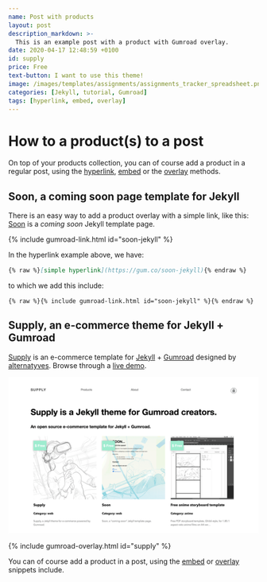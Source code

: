 ```yaml
---
name: Post with products
layout: post
description_markdown: >-
  This is an example post with a product with Gumroad overlay.
date: 2020-04-17 12:48:59 +0100
id: supply
price: Free
text-button: I want to use this theme!
image: /images/templates/assignments/assignments_tracker_spreadsheet.png
categories: [Jekyll, tutorial, Gumroad]
tags: [hyperlink, embed, overlay]
---
```


# How to a product(s) to a post
On top of your products collection, you can of course add a product in a regular post, using the [hyperlink](/gumroad-hyperlink), [embed](/gumroad-embed/) or the [overlay](/gumroad-overlay/) methods.


## Soon, a coming soon page template for Jekyll
There is an easy way to add a product overlay with a simple link, like this: [Soon](https://gum.co/soon-jekyll) is a *coming soon* Jekyll template page.

{% include gumroad-link.html id="soon-jekyll" %}


In the hyperlink example above, we have:

``` markdown
{% raw %}[simple hyperlink](https://gum.co/soon-jekyll){% endraw %}
```

to which we add this include:

```liquid
{% raw %}{% include gumroad-link.html id="soon-jekyll" %}{% endraw %}
```


## Supply, an e-commerce theme for Jekyll + Gumroad
[Supply](https://gum.co/supply) is an e-commerce template for [Jekyll](https://jekyllrb.com/) + [Gumroad](https://gumroad.com) designed by [alternatyves](https://alternatyves.com/). Browse through a [live demo](https://templates.supply).

<a href="https://gum.co/supply" class="no-underline pv2 grow db"><img class="w-100" src="/images/screenshot.png"></a>

{% include gumroad-overlay.html id="supply" %}


You can of course add a product in a post, using the [embed](/gumroad-embed/) or [overlay](/gumroad-overlay/) snippets include.
